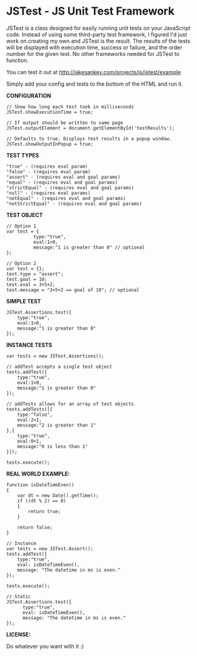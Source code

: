 JSTest - JS Unit Test Framework
===============================

JSTest is a class designed for easily running unit tests on your JavaScript code. Instead of using some third-party test framework, I figured I'd just work on creating my own and JSTest is the result. The results of the tests will be displayed with execution time, success or failure, and the order number for the given test. No other frameworks needed for JSTest to function.

You can test it out at http://jakesankey.com/projects/js/jstest/example

Simply add your config and tests to the bottom of the HTML and run it.

<b>CONFIGURATION</b>

	// Show how long each test took in milliseconds
	JSTest.showExecutionTime = true; 
	
	// If output should be written to same page
	JSTest.outputElement = document.getElementById('testResults'); 
	
	// Defaults to true. Displays test results in a popup window.
	JSTest.showOutputInPopup = true;

<b>TEST TYPES</b>

    "true" - (requires eval param) 
    "false" - (requires eval param)
    "assert" - (requires eval and goal params)
    "equal" - (requires eval and goal params)
    "strictEqual" - (requires eval and goal params)
    "null" - (requires eval params)
    "notEqual" - (requires eval and goal params)
    "notStrictEqual" - (requires eval and goal params)

<b>TEST OBJECT</b>

    // Option 1
    var test = {
              type:"true", 
              eval:1>0, 
              message:"1 is greater than 0" // optional
    };
	
    // Option 2
    var test = {};
    test.type = "assert";
    test.goal = 10;
    test.eval = 3+5+2;
    test.message = "3+5+2 == goal of 10"; // optional
  

<b>SIMPLE TEST</b>

    JSTest.Assertions.test({
    	type:"true", 
    	eval:1>0, 
    	message:"1 is greater than 0"
    });

<b>INSTANCE TESTS</b>

    var tests = new JSTest.Assertions();
    
    // addTest accepts a single test object
    tests.addTest({
    	type:"true", 
    	eval:1>0, 
    	message:"1 is greater than 0"
    });
    
    // addTests allows for an array of test objects
    tests.addTests([{
        type:"false", 
        eval:2<1, 
        message:"2 is greater than 1"
    },{
        type:"true", 
        eval:0<1, 
        message:"0 is less than 1"
    }]);
	
    tests.execute();

<b>REAL WORLD EXAMPLE:</b>

    function isDateTimeEven()
    {
    	var dt = new Date().getTime();
    	if ((dt % 2) == 0)
    	{
    		return true;
    	}
    	
    	return false;
    }
	
    // Instance
    var tests = new JSTest.Assert();
    tests.addTest({
    	type:"true", 
    	eval: isDateTimeEven(), 
    	message: "The datetime in ms is even."
    });
	
    tests.execute();
    
    // Static
    JSTest.Assertions.test({
          type:"true", 
          eval: isDateTimeEven(), 
          message: "The datetime in ms is even."
    });
			

<b>LICENSE:</b>

Do whatever you want with it :)
